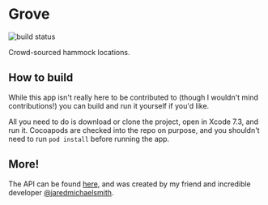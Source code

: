 # Grove 
![build status](https://www.bitrise.io/app/bd8ac8978e1eeb35.svg?token=ZCc9x9S22WpjqNAlc7C9Jg&branch=master)

Crowd-sourced hammock locations.

## How to build

While this app isn't really here to be contributed to (though I wouldn't mind contributions!) you can build and run it yourself if you'd like. 

All you need to do is download or clone the project, open in Xcode 7.3, and run it. Cocoapods are checked into the repo on purpose, and you shouldn't need to run `pod install` before running the app. 

## More!

The API can be found [here](https://github.com/jaredmichaelsmith/grove), and was created by my friend and incredible developer [@jaredmichaelsmith](https://github.com/jaredmichaelsmith).
